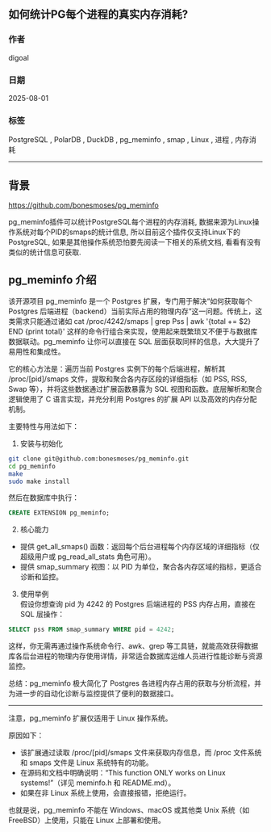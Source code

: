 ## 如何统计PG每个进程的真实内存消耗?  
                                        
### 作者                                        
digoal                                        
                                        
### 日期                                        
2025-08-01                                        
                                        
### 标签                                        
PostgreSQL , PolarDB , DuckDB , pg_meminfo , smap , Linux , 进程 , 内存消耗    
                                        
----                                        
                                        
## 背景     
https://github.com/bonesmoses/pg_meminfo  
  
pg_meminfo插件可以统计PostgreSQL每个进程的内存消耗, 数据来源为Linux操作系统对每个PID的smaps的统计信息, 所以目前这个插件仅支持Linux下的PostgreSQL, 如果是其他操作系统恐怕要先阅读一下相关的系统文档, 看看有没有类似的统计信息可获取.  
  
## pg_meminfo 介绍  
该开源项目 pg_meminfo 是一个 Postgres 扩展，专门用于解决“如何获取每个 Postgres 后端进程（backend）当前实际占用的物理内存”这一问题。传统上，这类需求只能通过诸如 cat /proc/4242/smaps | grep Pss | awk '{total += $2} END {print total}' 这样的命令行组合来实现，使用起来既繁琐又不便于与数据库数据联动。pg_meminfo 让你可以直接在 SQL 层面获取同样的信息，大大提升了易用性和集成性。  
  
它的核心方法是：遍历当前 Postgres 实例下的每个后端进程，解析其 /proc/[pid]/smaps 文件，提取和聚合各内存区段的详细指标（如 PSS, RSS, Swap 等），并将这些数据通过扩展函数暴露为 SQL 视图和函数。底层解析和聚合逻辑使用了 C 语言实现，并充分利用 Postgres 的扩展 API 以及高效的内存分配机制。  
  
主要特性与用法如下：  
  
1. 安装与初始化  
```bash  
git clone git@github.com:bonesmoses/pg_meminfo.git  
cd pg_meminfo  
make  
sudo make install  
```  
然后在数据库中执行：  
```sql  
CREATE EXTENSION pg_meminfo;  
```  
  
2. 核心能力  
- 提供 get_all_smaps() 函数：返回每个后台进程每个内存区域的详细指标（仅超级用户或 pg_read_all_stats 角色可用）。  
- 提供 smap_summary 视图：以 PID 为单位，聚合各内存区域的指标，更适合诊断和监控。  
  
3. 使用举例  
假设你想查询 pid 为 4242 的 Postgres 后端进程的 PSS 内存占用，直接在 SQL 层操作：  
```sql  
SELECT pss FROM smap_summary WHERE pid = 4242;  
```  
这样，你无需再通过操作系统命令行、awk、grep 等工具链，就能高效获得数据库各后台进程的物理内存使用详情，非常适合数据库运维人员进行性能诊断与资源监控。  
  
总结：pg_meminfo 极大简化了 Postgres 各进程内存占用的获取与分析流程，并为进一步的自动化诊断与监控提供了便利的数据接口。  
  
---  
  
注意，pg_meminfo 扩展仅适用于 Linux 操作系统。  
  
原因如下：  
  
- 该扩展通过读取 /proc/[pid]/smaps 文件来获取内存信息，而 /proc 文件系统和 smaps 文件是 Linux 系统特有的功能。  
- 在源码和文档中明确说明：“This function ONLY works on Linux systems!”（详见 meminfo.h 和 README.md）。  
- 如果在非 Linux 系统上使用，会直接报错，拒绝运行。  
  
也就是说，pg_meminfo 不能在 Windows、macOS 或其他类 Unix 系统（如 FreeBSD）上使用，只能在 Linux 上部署和使用。  
     
